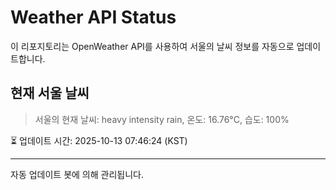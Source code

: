
# Weather API Status

이 리포지토리는 OpenWeather API를 사용하여 서울의 날씨 정보를 자동으로 업데이트합니다.

## 현재 서울 날씨
> 서울의 현재 날씨: heavy intensity rain, 온도: 16.76°C, 습도: 100%

⏳ 업데이트 시간: 2025-10-13 07:46:24 (KST)

---
자동 업데이트 봇에 의해 관리됩니다.
